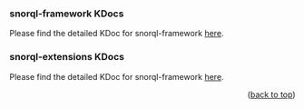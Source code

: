 ### snorql-framework KDocs
Please find the detailed KDoc for snorql-framework [here](snorql-framework/snorql-framework/index.html).

### snorql-extensions KDocs
Please find the detailed KDoc for snorql-framework [here](../../snorql-extensions/snorql-extensions/index.html).

<p align="right">(<a href="#top">back to top</a>)</p>

